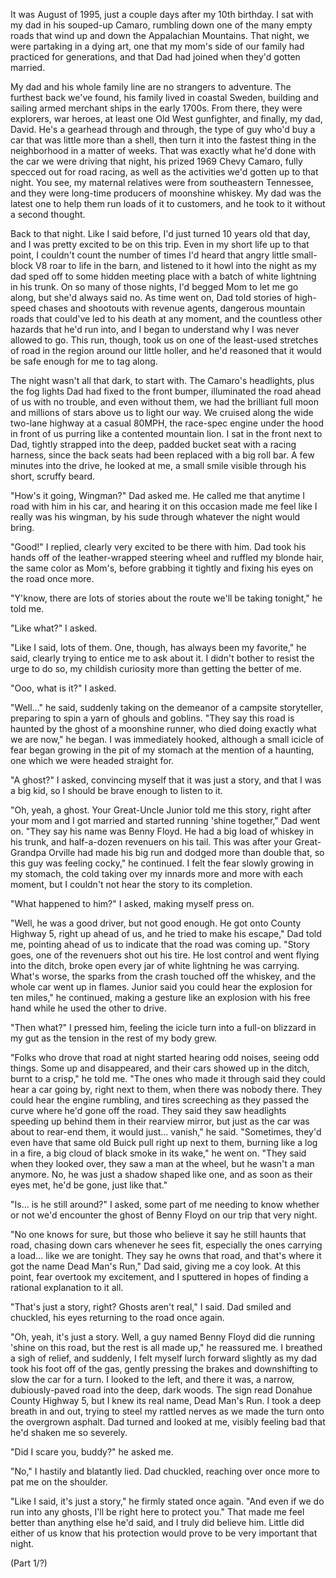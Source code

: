 It was August of 1995, just a couple days after my 10th birthday. I sat with my dad in his souped-up Camaro, rumbling down one of the many empty roads that wind up and down the Appalachian Mountains. That night, we were partaking in a dying art, one that my mom's side of our family had practiced for generations, and that Dad had joined when they'd gotten married. 

My dad and his whole family line are no strangers to adventure. The furthest back we've found, his family lived in coastal Sweden, building and sailing armed merchant ships in the early 1700s. From there, they were explorers, war heroes, at least one Old West gunfighter, and finally, my dad, David. He's a gearhead through and through, the type of guy who'd buy a car that was little more than a shell, then turn it into the fastest thing in the neighborhood in a matter of weeks. That was exactly what he'd done with the car we were driving that night, his prized 1969 Chevy Camaro, fully specced out for road racing, as well as the activities we'd gotten up to that night. You see, my maternal relatives were from southeastern Tennessee, and they were long-time producers of moonshine whiskey. My dad was the latest one to help them run loads of it to customers, and he took to it without a second thought. 

Back to that night. Like I said before, I'd just turned 10 years old that day, and I was pretty excited to be on this trip. Even in my short life up to that point, I couldn't count the number of times I'd heard that angry little small-block V8 roar to life in the barn, and listened to it howl into the night as my dad sped off to some hidden meeting place with a batch of white lightning in his trunk. On so many of those nights, I'd begged Mom to let me go along, but she'd always said no. As time went on, Dad told stories of high-speed chases and shootouts with revenue agents, dangerous mountain roads that could've led to his death at any moment, and the countless other hazards that he'd run into, and I began to understand why I was never allowed to go. This run, though, took us on one of the least-used stretches of road in the region around our little holler, and he'd reasoned that it would be safe enough for me to tag along.

The night wasn't all that dark, to start with. The Camaro's headlights, plus the fog lights Dad had fixed to the front bumper, illuminated the road ahead of us with no trouble, and even without them, we had the brilliant full moon and millions of stars above us to light our way. We cruised along the wide two-lane highway at a casual 80MPH, the race-spec engine under the hood in front of us purring like a contented mountain lion. I sat in the front next to Dad, tightly strapped into the deep, padded bucket seat with a racing harness, since the back seats had been replaced with a big roll bar. A few minutes into the drive, he looked at me, a small smile visible through his short, scruffy beard.

"How's it going, Wingman?" Dad asked me. He called me that anytime I road with him in his car, and hearing it on this occasion made me feel like I really was his wingman, by his sude through whatever the night would bring.

"Good!" I replied, clearly very excited to be there with him. Dad took his hands off of the leather-wrapped steering wheel and ruffled my blonde hair, the same color as Mom's, before grabbing it tightly and fixing his eyes on the road once more.

"Y'know, there are lots of stories about the route we'll be taking tonight," he told me.

"Like what?" I asked.

"Like I said, lots of them. One, though, has always been my favorite," he said, clearly trying to entice me to ask about it. I didn't bother to resist the urge to do so, my childish curiosity more than getting the better of me.

"Ooo, what is it?" I asked.

"Well..." he said, suddenly taking on the demeanor of a campsite storyteller, preparing to spin a yarn of ghouls and goblins. "They say this road is haunted by the ghost of a moonshine runner, who died doing exactly what we are now," he began. I was immediately hooked, although a small icicle of fear began growing in the pit of my stomach at the mention of a haunting, one which we were headed straight for.

"A ghost?" I asked, convincing myself that it was just a story, and that I was a big kid, so I should be brave enough to listen to it.

"Oh, yeah, a ghost. Your Great-Uncle Junior told me this story, right after your mom and I got married and started running 'shine together," Dad went on. "They say his name was Benny Floyd. He had a big load of whiskey in his trunk, and half-a-dozen revenuers on his tail. This was after your Great-Grandpa Orville had made his big run and dodged more than double that, so this guy was feeling cocky," he continued. I felt the fear slowly growing in my stomach, the cold taking over my innards more and more with each moment, but I couldn't not hear the story to its completion.

"What happened to him?" I asked, making myself press on.

"Well, he was a good driver, but not good enough. He got onto County Highway 5, right up ahead of us, and he tried to make his escape," Dad told me, pointing ahead of us to indicate that the road was coming up. "Story goes, one of the revenuers shot out his tire. He lost control and went flying into the ditch, broke open every jar of white lightning he was carrying. What's worse, the sparks from the crash touched off the whiskey, and the whole car went up in flames. Junior said you could hear the explosion for ten miles," he continued, making a gesture like an explosion with his free hand while he used the other to drive.

"Then what?" I pressed him, feeling the icicle turn into a full-on blizzard in my gut as the tension in the rest of my body grew.

"Folks who drove that road at night started hearing odd noises, seeing odd things. Some up and disappeared, and their cars showed up in the ditch, burnt to a crisp," he told me. "The ones who made it through said they could hear a car going by, right next to them, when there was nobody there. They could hear the engine rumbling, and tires screeching as they passed the curve where he'd gone off the road. They said they saw headlights speeding up behind them in their rearview mirror, but just as the car was about to rear-end them, it would just... vanish," he said. "Sometimes, they'd even have that same old Buick pull right up next to them, burning like a log in a fire, a big cloud of black smoke in its wake," he went on. "They said when they looked over, they saw a man at the wheel, but he wasn't a man anymore. No, he was just a shadow shaped like one, and as soon as their eyes met, he'd be gone, just like that."

"Is... is he still around?" I asked, some part of me needing to know whether or not we'd encounter the ghost of Benny Floyd on our trip that very night.

"No one knows for sure, but those who believe it say he still haunts that road, chasing down cars whenever he sees fit, especially the ones carrying a load... like we are tonight. They say he owns that road, and that's where it got the name Dead Man's Run," Dad said, giving me a coy look. At this point, fear overtook my excitement, and I sputtered in hopes of finding a rational explanation to it all.

"That's just a story, right? Ghosts aren't real," I said. Dad smiled and chuckled, his eyes returning to the road once again.

"Oh, yeah, it's just a story. Well, a guy named Benny Floyd did die running 'shine on this road, but the rest is all made up," he reassured me. I breathed a sigh of relief, and suddenly, I felt myself lurch forward slightly as my dad took his foot off of the gas, gently pressing the brakes and downshifting to slow the car for a turn. I looked to the left, and there it was, a narrow, dubiously-paved road into the deep, dark woods. The sign read Donahue County Highway 5, but I knew its real name, Dead Man's Run. I took a deep breath in and out, trying to steel my rattled nerves as we made the turn onto the overgrown asphalt. Dad turned and looked at me, visibly feeling bad that he'd shaken me so severely.

"Did I scare you, buddy?" he asked me.

"No," I hastily and blatantly lied. Dad chuckled, reaching over once more to pat me on the shoulder. 

"Like I said, it's just a story," he firmly stated once again. "And even if we do run into any ghosts, I'll be right here to protect you." That made me feel better than anything else he'd said, and I truly did believe him. Little did either of us know that his protection would prove to be very important that night. 

(Part 1/?)